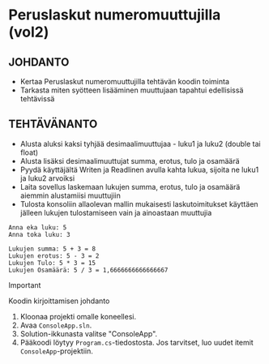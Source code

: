 # Peruslaskut numeromuuttujilla (vol2)

## JOHDANTO
- Kertaa Peruslaskut numeromuuttujilla tehtävän koodin toiminta
- Tarkasta miten syötteen lisääminen muuttujaan tapahtui edellisissä tehtävissä
## TEHTÄVÄNANTO
- Alusta aluksi kaksi tyhjää desimaalimuuttujaa - luku1 ja luku2 (double tai float)
- Alusta lisäksi desimaalimuuttujat summa, erotus, tulo ja osamäärä
- Pyydä käyttäjältä Writen ja Readlinen avulla kahta lukua, sijoita ne luku1 ja luku2 arvoiksi
- Laita sovellus laskemaan lukujen summa, erotus, tulo ja osamäärä aiemmin alustamiisi muuttujiin
- Tulosta konsoliin allaolevan mallin mukaisesti laskutoimitukset käyttäen jälleen lukujen tulostamiseen vain ja ainoastaan muuttujia


  
```
Anna eka luku: 5
Anna toka luku: 3

Lukujen summa: 5 + 3 = 8
Lukujen erotus: 5 - 3 = 2
Lukujen Tulo: 5 * 3 = 15
Lukujen Osamäärä: 5 / 3 = 1,6666666666666667
```

> [!IMPORTANT]
> Koodin kirjoittamisen johdanto
1. Kloonaa projekti omalle koneellesi.
2. Avaa `ConsoleApp.sln`.
3. Solution-ikkunasta valitse "ConsoleApp".
4. Pääkoodi löytyy `Program.cs`-tiedostosta. Jos tarvitset, luo uudet itemit `ConsoleApp`-projektiin.
